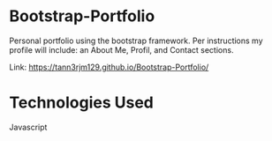 # Bootstrap-Portfolio

Personal portfolio using the bootstrap framework. Per instructions my profile will include: an About Me, Profil, and Contact sections. 

Link: https://tann3rjm129.github.io/Bootstrap-Portfolio/

# Technologies Used

Javascript